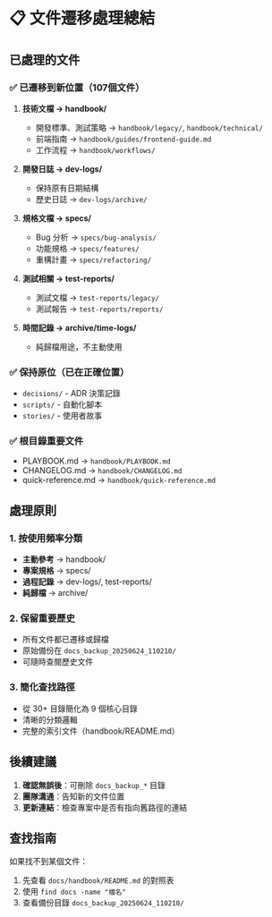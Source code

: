# 📋 文件遷移處理總結

## 已處理的文件

### ✅ 已遷移到新位置（107個文件）

1. **技術文檔 → handbook/**
   - 開發標準、測試策略 → `handbook/legacy/`, `handbook/technical/`
   - 前端指南 → `handbook/guides/frontend-guide.md`
   - 工作流程 → `handbook/workflows/`

2. **開發日誌 → dev-logs/**
   - 保持原有日期結構
   - 歷史日誌 → `dev-logs/archive/`

3. **規格文檔 → specs/**
   - Bug 分析 → `specs/bug-analysis/`
   - 功能規格 → `specs/features/`
   - 重構計畫 → `specs/refactoring/`

4. **測試相關 → test-reports/**
   - 測試文檔 → `test-reports/legacy/`
   - 測試報告 → `test-reports/reports/`

5. **時間記錄 → archive/time-logs/**
   - 純歸檔用途，不主動使用

### ✅ 保持原位（已在正確位置）
- `decisions/` - ADR 決策記錄
- `scripts/` - 自動化腳本
- `stories/` - 使用者故事

### ✅ 根目錄重要文件
- PLAYBOOK.md → `handbook/PLAYBOOK.md`
- CHANGELOG.md → `handbook/CHANGELOG.md`
- quick-reference.md → `handbook/quick-reference.md`

## 處理原則

### 1. 按使用頻率分類
- **主動參考** → handbook/
- **專案規格** → specs/
- **過程記錄** → dev-logs/, test-reports/
- **純歸檔** → archive/

### 2. 保留重要歷史
- 所有文件都已遷移或歸檔
- 原始備份在 `docs_backup_20250624_110210/`
- 可隨時查閱歷史文件

### 3. 簡化查找路徑
- 從 30+ 目錄簡化為 9 個核心目錄
- 清晰的分類邏輯
- 完整的索引文件（handbook/README.md）

## 後續建議

1. **確認無誤後**：可刪除 `docs_backup_*` 目錄
2. **團隊溝通**：告知新的文件位置
3. **更新連結**：檢查專案中是否有指向舊路徑的連結

## 查找指南

如果找不到某個文件：
1. 先查看 `docs/handbook/README.md` 的對照表
2. 使用 `find docs -name "檔名"`
3. 查看備份目錄 `docs_backup_20250624_110210/`